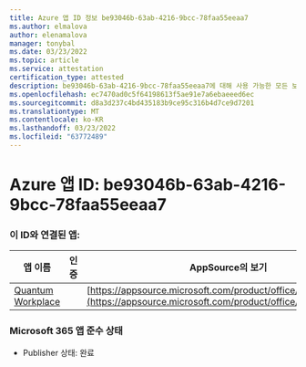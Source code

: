 ```yaml
---
title: Azure 앱 ID 정보 be93046b-63ab-4216-9bcc-78faa55eeaa7
ms.author: elmalova
author: elenamalova
manager: tonybal
ms.date: 03/23/2022
ms.topic: article
ms.service: attestation
certification_type: attested
description: be93046b-63ab-4216-9bcc-78faa55eeaa7에 대해 사용 가능한 모든 보안 및 규정 준수 정보입니다.
ms.openlocfilehash: ec7470ad0c5f64198613f5ae91e7a6ebaeeed6ec
ms.sourcegitcommit: d8a3d237c4bd435183b9ce95c316b4d7ce9d7201
ms.translationtype: MT
ms.contentlocale: ko-KR
ms.lasthandoff: 03/23/2022
ms.locfileid: "63772489"
---
```

# <a name="azure-app-id-be93046b-63ab-4216-9bcc-78faa55eeaa7"></a>Azure 앱 ID: be93046b-63ab-4216-9bcc-78faa55eeaa7


### <a name="apps-associated-with-this-id"></a>이 ID와 연결된 앱:
| **앱 이름** | **인증** | **AppSource의 보기** |
|--------------|---------------|-----------------------|
| [Quantum Workplace](../forward/WA104381747.md) |  | [https://appsource.microsoft.com/product/office/WA104381747](https://appsource.microsoft.com/product/office/WA104381747) |

### <a name="microsoft-365-app-compliance-status"></a>Microsoft 365 앱 준수 상태
- Publisher 상태: 완료
